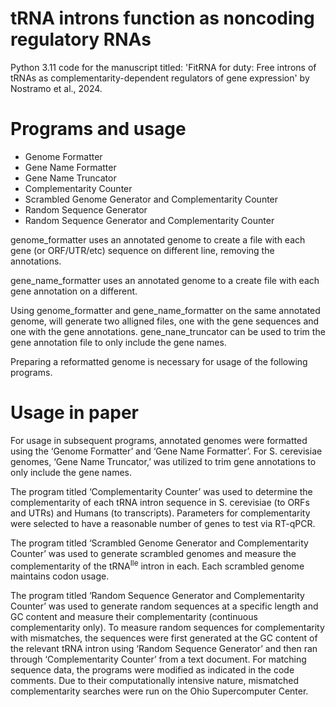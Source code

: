 # tRNA introns function as noncoding regulatory RNAs
Python 3.11 code for the manuscript titled: 'FitRNA for duty: Free introns of tRNAs as complementarity-dependent regulators of gene expression' by Nostramo et al., 2024.
# Programs and usage
-	Genome Formatter 
-	Gene Name Formatter 
-	Gene Name Truncator 
-	Complementarity Counter
-	Scrambled Genome Generator and Complementarity Counter
-	Random Sequence Generator
-	Random Sequence Generator and Complementarity Counter

genome_formatter uses an annotated genome to create a file with each gene (or ORF/UTR/etc) sequence on different line, removing the annotations. 

gene_name_formatter uses an annotated genome to a create file with each gene annotation on a different.

Using genome_formatter and gene_name_formatter on the same annotated genome, will generate two alligned files, one with the gene sequences and one with the gene annotations.
gene_nane_truncator can be used to trim the gene annotation file to only include the gene names.

Preparing a reformatted genome is necessary for usage of the following programs.


# Usage in paper
For usage in subsequent programs, annotated genomes were formatted using the ‘Genome Formatter’ and ‘Gene Name Formatter’. For S. cerevisiae genomes, ‘Gene Name Truncator,’ was utilized to trim gene annotations to only include the gene names.

The program titled ‘Complementarity Counter’ was used to determine the complementarity of each tRNA intron sequence in S. cerevisiae (to ORFs and UTRs) and Humans (to transcripts). Parameters for complementarity were selected to have a reasonable number of genes to test via RT-qPCR.

The program titled ‘Scrambled Genome Generator and Complementarity Counter’ was used to generate scrambled genomes and measure the complementarity of the tRNA<sup>Ile</sup> intron in each. Each scrambled genome maintains codon usage.

The program titled ‘Random Sequence Generator and Complementarity Counter’ was used to generate random sequences at a specific length and GC content and measure their complementarity (continuous complementarity only). To measure random sequences for complementarity with mismatches, the sequences were first generated at the GC content of the relevant tRNA intron using ‘Random Sequence Generator’ and then ran through ‘Complementarity Counter’ from a text document. For matching sequence data, the programs were modified as indicated in the code comments. 
Due to their computationally intensive nature, mismatched complementarity searches were run on the Ohio Supercomputer Center.
